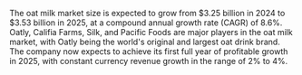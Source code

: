 The oat milk market size is expected to grow from $3.25 billion in 2024 to $3.53 billion in 2025, at a compound annual growth rate (CAGR) of 8.6%. Oatly, Califia Farms, Silk, and Pacific Foods are major players in the oat milk market, with Oatly being the world's original and largest oat drink brand. The company now expects to achieve its first full year of profitable growth in 2025, with constant currency revenue growth in the range of 2% to 4%.